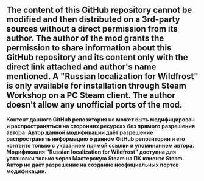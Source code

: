 **The content of this GitHub repository cannot be modified and then distributed on a 3rd-party sources without a direct permission from its author. 
The author of the mod grants the permission to share information about this GitHub repository and its content only with the direct link attached and author's name mentioned.
A "Russian localization for Wildfrost" is only available for installation through Steam Workshop on a PC Steam client. The author doesn't allow any unofficial ports of the mod.**
------------------------------------------------------------------------------------------------------------
**Контент данного GitHub репозитория не может быть модифицирован и распространяться на сторонних ресурсах без прямого разрешения автора.
Автор данной модификации даёт разрешение распространять информацию о данном GitHub репозитории и его контенте только с указанием прямой ссылки и упоминанием автора.
Модификация "Russian localization for Wildfrost" доступна для установки только через Мастерскую Steam на ПК клиенте Steam. Автор не даёт разрешение на создание неофициальных портов модификации.**
